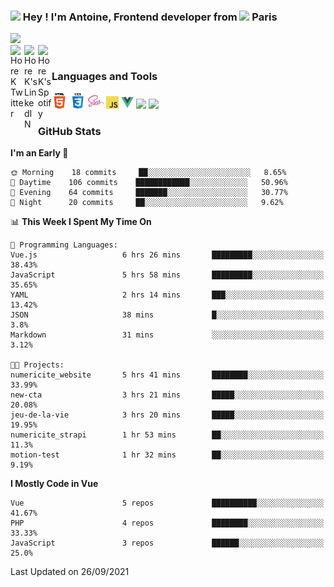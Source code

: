 ### <img src="https://media.giphy.com/media/hvRJCLFzcasrR4ia7z/giphy.gif" height="19px"> Hey ! I'm Antoine, Frontend developer from <img src="https://user-images.githubusercontent.com/45999037/109720557-8a4eaa00-7baa-11eb-8992-25452bd80e76.png" width="18px"/> Paris

<img src="https://media.giphy.com/media/UtEM6J85KZUgJhFUNs/giphy.gif" height="150px">

<div>
  <a href="https://twitter.com/HoreK0">
    <img align="left" alt="HoreK Twitter" width="22px" src="https://raw.githubusercontent.com/peterthehan/peterthehan/master/assets/twitter.svg" />
  </a>
  <a href="https://www.linkedin.com/in/antoine-lelong-510027199">
    <img align="left" alt="HoreK's LinkedIN" width="22px" src="https://raw.githubusercontent.com/peterthehan/peterthehan/master/assets/linkedin.svg" />
  </a>
  <a href="https://open.spotify.com/user/azenoxe">
    <img align="left" alt="HoreK's Spotify" width="22px" src="https://raw.githubusercontent.com/peterthehan/peterthehan/master/assets/spotify.svg" />
  </a>
</div>

<br />

### Languages and Tools

<p>
  <img height="25" src="https://raw.githubusercontent.com/github/explore/80688e429a7d4ef2fca1e82350fe8e3517d3494d/topics/html/html.png">
  <img height="25" src="https://raw.githubusercontent.com/github/explore/80688e429a7d4ef2fca1e82350fe8e3517d3494d/topics/css/css.png">
  <img height="25" src="https://raw.githubusercontent.com/github/explore/80688e429a7d4ef2fca1e82350fe8e3517d3494d/topics/sass/sass.png">
  <img height="20" src="https://raw.githubusercontent.com/github/explore/80688e429a7d4ef2fca1e82350fe8e3517d3494d/topics/javascript/javascript.png">
  <img height="20" src="https://raw.githubusercontent.com/github/explore/80688e429a7d4ef2fca1e82350fe8e3517d3494d/topics/vue/vue.png">
  <img height="20" src="https://github.com/nuxt/nuxt.js/blob/dev/.github/nuxt.png">
  <img height="20" src="https://camo.githubusercontent.com/61e102d7c605ff91efedb9d7e47c1c4a07cef59d3e1da202fd74f4772122ca4e/68747470733a2f2f766974656a732e6465762f6c6f676f2e737667">
</p>

### GitHub Stats

<!--START_SECTION:waka-->
**I'm an Early 🐤** 

```text
🌞 Morning    18 commits     ██░░░░░░░░░░░░░░░░░░░░░░░   8.65% 
🌆 Daytime    106 commits    ████████████░░░░░░░░░░░░░   50.96% 
🌃 Evening    64 commits     ███████░░░░░░░░░░░░░░░░░░   30.77% 
🌙 Night      20 commits     ██░░░░░░░░░░░░░░░░░░░░░░░   9.62%

```


📊 **This Week I Spent My Time On** 

```text
💬 Programming Languages: 
Vue.js                   6 hrs 26 mins       █████████░░░░░░░░░░░░░░░░   38.43% 
JavaScript               5 hrs 58 mins       █████████░░░░░░░░░░░░░░░░   35.65% 
YAML                     2 hrs 14 mins       ███░░░░░░░░░░░░░░░░░░░░░░   13.42% 
JSON                     38 mins             █░░░░░░░░░░░░░░░░░░░░░░░░   3.8% 
Markdown                 31 mins             ░░░░░░░░░░░░░░░░░░░░░░░░░   3.12%

🐱‍💻 Projects: 
numericite_website       5 hrs 41 mins       ████████░░░░░░░░░░░░░░░░░   33.99% 
new-cta                  3 hrs 21 mins       █████░░░░░░░░░░░░░░░░░░░░   20.08% 
jeu-de-la-vie            3 hrs 20 mins       █████░░░░░░░░░░░░░░░░░░░░   19.95% 
numericite_strapi        1 hr 53 mins        ██░░░░░░░░░░░░░░░░░░░░░░░   11.3% 
motion-test              1 hr 32 mins        ██░░░░░░░░░░░░░░░░░░░░░░░   9.19%

```

**I Mostly Code in Vue** 

```text
Vue                      5 repos             ██████████░░░░░░░░░░░░░░░   41.67% 
PHP                      4 repos             ████████░░░░░░░░░░░░░░░░░   33.33% 
JavaScript               3 repos             ██████░░░░░░░░░░░░░░░░░░░   25.0%

```



 Last Updated on 26/09/2021
<!--END_SECTION:waka-->
